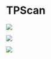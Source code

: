 # TPScan



![](https://cdn.jsdelivr.net/gh/tangxiaofeng7/TuChuang/img/20201120184340.png)


![](https://cdn.jsdelivr.net/gh/tangxiaofeng7/TuChuang/img/20201120184356.png)

![](https://cdn.jsdelivr.net/gh/tangxiaofeng7/TuChuang/img/20201120184412.png)

